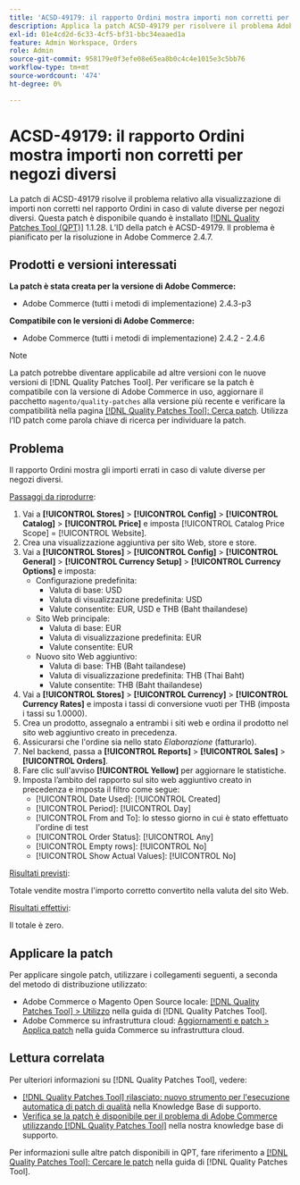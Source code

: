 ```yaml
---
title: 'ACSD-49179: il rapporto Ordini mostra importi non corretti per negozi diversi.'
description: Applica la patch ACSD-49179 per risolvere il problema Adobe Commerce, in cui il rapporto Ordini mostra importi non corretti in caso di valute diverse per negozi diversi.
exl-id: 01e4cd2d-6c33-4cf5-bf31-bbc34eaaed1a
feature: Admin Workspace, Orders
role: Admin
source-git-commit: 958179e0f3efe08e65ea8b0c4c4e1015e3c5bb76
workflow-type: tm+mt
source-wordcount: '474'
ht-degree: 0%

---
```


# ACSD-49179: il rapporto Ordini mostra importi non corretti per negozi diversi

La patch di ACSD-49179 risolve il problema relativo alla visualizzazione di importi non corretti nel rapporto Ordini in caso di valute diverse per negozi diversi. Questa patch è disponibile quando è installato [[!DNL Quality Patches Tool (QPT)]](/help/announcements/adobe-commerce-announcements/magento-quality-patches-released-new-tool-to-self-serve-quality-patches.md) 1.1.28. L’ID della patch è ACSD-49179. Il problema è pianificato per la risoluzione in Adobe Commerce 2.4.7.

## Prodotti e versioni interessati

**La patch è stata creata per la versione di Adobe Commerce:**

* Adobe Commerce (tutti i metodi di implementazione) 2.4.3-p3

**Compatibile con le versioni di Adobe Commerce:**

* Adobe Commerce (tutti i metodi di implementazione) 2.4.2 - 2.4.6

>[!NOTE]
>
>La patch potrebbe diventare applicabile ad altre versioni con le nuove versioni di [!DNL Quality Patches Tool]. Per verificare se la patch è compatibile con la versione di Adobe Commerce in uso, aggiornare il pacchetto `magento/quality-patches` alla versione più recente e verificare la compatibilità nella pagina [[!DNL Quality Patches Tool]: Cerca patch](https://experienceleague.adobe.com/tools/commerce-quality-patches/index.html?lang=it). Utilizza l’ID patch come parola chiave di ricerca per individuare la patch.

## Problema

Il rapporto Ordini mostra gli importi errati in caso di valute diverse per negozi diversi.

<u>Passaggi da riprodurre</u>:

1. Vai a **[!UICONTROL Stores]** > **[!UICONTROL Config]** > **[!UICONTROL Catalog]** > **[!UICONTROL Price]** e imposta [!UICONTROL Catalog Price Scope] = [!UICONTROL Website].
1. Crea una visualizzazione aggiuntiva per sito Web, store e store.
1. Vai a **[!UICONTROL Stores]** > **[!UICONTROL Config]** > **[!UICONTROL General]** > **[!UICONTROL Currency Setup]** > **[!UICONTROL Currency Options]** e imposta:
   * Configurazione predefinita:
      * Valuta di base: USD
      * Valuta di visualizzazione predefinita: USD
      * Valute consentite: EUR, USD e THB (Baht thailandese)
   * Sito Web principale:
      * Valuta di base: EUR
      * Valuta di visualizzazione predefinita: EUR
      * Valute consentite: EUR
   * Nuovo sito Web aggiuntivo:
      * Valuta di base: THB (Baht tailandese)
      * Valuta di visualizzazione predefinita: THB (Thai Baht)
      * Valute consentite: THB (Baht thailandese)
1. Vai a **[!UICONTROL Stores]** > **[!UICONTROL Currency]** > **[!UICONTROL Currency Rates]** e imposta i tassi di conversione vuoti per THB (imposta i tassi su 1.0000).
1. Crea un prodotto, assegnalo a entrambi i siti web e ordina il prodotto nel sito web aggiuntivo creato in precedenza.
1. Assicurarsi che l&#39;ordine sia nello stato *Elaborazione* (fatturarlo).
1. Nel backend, passa a **[!UICONTROL Reports]** > **[!UICONTROL Sales]** > **[!UICONTROL Orders]**.
1. Fare clic sull&#39;avviso **[!UICONTROL Yellow]** per aggiornare le statistiche.
1. Imposta l’ambito del rapporto sul sito web aggiuntivo creato in precedenza e imposta il filtro come segue:
   * [!UICONTROL Date Used]: [!UICONTROL Created]
   * [!UICONTROL Period]: [!UICONTROL Day]
   * [!UICONTROL From and To]: lo stesso giorno in cui è stato effettuato l&#39;ordine di test
   * [!UICONTROL Order Status]: [!UICONTROL Any]
   * [!UICONTROL Empty rows]: [!UICONTROL No]
   * [!UICONTROL Show Actual Values]: [!UICONTROL No]

<u>Risultati previsti</u>:

Totale vendite mostra l&#39;importo corretto convertito nella valuta del sito Web.

<u>Risultati effettivi</u>:

Il totale è zero.

## Applicare la patch

Per applicare singole patch, utilizzare i collegamenti seguenti, a seconda del metodo di distribuzione utilizzato:

* Adobe Commerce o Magento Open Source locale: [[!DNL Quality Patches Tool] > Utilizzo](https://experienceleague.adobe.com/docs/commerce-operations/tools/quality-patches-tool/usage.html?lang=it) nella guida di [!DNL Quality Patches Tool].
* Adobe Commerce su infrastruttura cloud: [Aggiornamenti e patch > Applica patch](https://experienceleague.adobe.com/docs/commerce-cloud-service/user-guide/develop/upgrade/apply-patches.html?lang=it) nella guida Commerce su infrastruttura cloud.

## Lettura correlata

Per ulteriori informazioni su [!DNL Quality Patches Tool], vedere:

* [[!DNL Quality Patches Tool] rilasciato: nuovo strumento per l&#39;esecuzione automatica di patch di qualità](/help/announcements/adobe-commerce-announcements/magento-quality-patches-released-new-tool-to-self-serve-quality-patches.md) nella Knowledge Base di supporto.
* [Verifica se la patch è disponibile per il problema di Adobe Commerce utilizzando  [!DNL Quality Patches Tool]](/help/support-tools/patches-available-in-qpt-tool/check-patch-for-magento-issue-with-magento-quality-patches.md) nella nostra knowledge base di supporto.

Per informazioni sulle altre patch disponibili in QPT, fare riferimento a [[!DNL Quality Patches Tool]: Cercare le patch](https://experienceleague.adobe.com/tools/commerce-quality-patches/index.html?lang=it) nella guida di [!DNL Quality Patches Tool].
